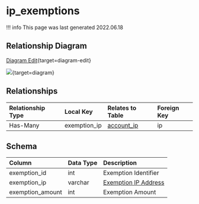 # ip_exemptions

!!! info
	This page was last generated 2022.06.18

## Relationship Diagram

[Diagram Edit](https://mermaid.live/edit#eyJjb2RlIjoiZXJEaWFncmFtXG4gICAgaXBfZXhlbXB0aW9ucyB7XG4gICAgICAgIHZhcmNoYXIgZXhlbXB0aW9uX2lwXG4gICAgfVxuICAgIGFjY291bnRfaXAge1xuICAgICAgICBpbnQgYWNjaWRcbiAgICAgICAgdmFyY2hhciBpcFxuICAgIH1cbiAgICBpcF9leGVtcHRpb25zIHx8LS1veyBhY2NvdW50X2lwIDogSGFzLU1hbnlcblxuIiwibWVybWFpZCI6eyJ0aGVtZSI6ImRlZmF1bHQifSwidXBkYXRlRWRpdG9yIjp0cnVlLCJhdXRvU3luYyI6dHJ1ZSwidXBkYXRlRGlhZ3JhbSI6dHJ1ZX0=){target=diagram-edit}

[![](https://mermaid.ink/img/eyJjb2RlIjoiZXJEaWFncmFtXG4gICAgaXBfZXhlbXB0aW9ucyB7XG4gICAgICAgIHZhcmNoYXIgZXhlbXB0aW9uX2lwXG4gICAgfVxuICAgIGFjY291bnRfaXAge1xuICAgICAgICBpbnQgYWNjaWRcbiAgICAgICAgdmFyY2hhciBpcFxuICAgIH1cbiAgICBpcF9leGVtcHRpb25zIHx8LS1veyBhY2NvdW50X2lwIDogSGFzLU1hbnlcblxuIiwibWVybWFpZCI6eyJ0aGVtZSI6ImRlZmF1bHQifSwidXBkYXRlRWRpdG9yIjp0cnVlLCJhdXRvU3luYyI6dHJ1ZSwidXBkYXRlRGlhZ3JhbSI6dHJ1ZX0=)](https://mermaid.ink/img/eyJjb2RlIjoiZXJEaWFncmFtXG4gICAgaXBfZXhlbXB0aW9ucyB7XG4gICAgICAgIHZhcmNoYXIgZXhlbXB0aW9uX2lwXG4gICAgfVxuICAgIGFjY291bnRfaXAge1xuICAgICAgICBpbnQgYWNjaWRcbiAgICAgICAgdmFyY2hhciBpcFxuICAgIH1cbiAgICBpcF9leGVtcHRpb25zIHx8LS1veyBhY2NvdW50X2lwIDogSGFzLU1hbnlcblxuIiwibWVybWFpZCI6eyJ0aGVtZSI6ImRlZmF1bHQifSwidXBkYXRlRWRpdG9yIjp0cnVlLCJhdXRvU3luYyI6dHJ1ZSwidXBkYXRlRGlhZ3JhbSI6dHJ1ZX0=){target=diagram}

## Relationships

| Relationship Type | Local Key | Relates to Table | Foreign Key |
| :--- | :--- | :--- | :--- |
| Has-Many | exemption_ip | [account_ip](../../schema/account/account_ip.md) | ip |


## Schema

| Column | Data Type | Description |
| :--- | :--- | :--- |
| exemption_id | int | Exemption Identifier |
| exemption_ip | varchar | [Exemption IP Address](../../schema/account/account_ip.md) |
| exemption_amount | int | Exemption Amount |

